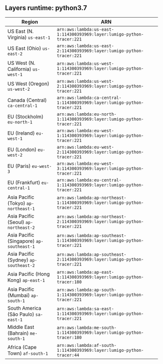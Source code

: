 Layers runtime: python3.7
----
| Region | ARN |
| --- | --- |
|US East (N. Virginia)  `us-east-1`|`arn:aws:lambda:us-east-1:114300393969:layer:lumigo-python-tracer:221`|
|US East (Ohio)  `us-east-2`|`arn:aws:lambda:us-east-2:114300393969:layer:lumigo-python-tracer:221`|
|US West (N. California)  `us-west-1`|`arn:aws:lambda:us-west-1:114300393969:layer:lumigo-python-tracer:221`|
|US West (Oregon)  `us-west-2`|`arn:aws:lambda:us-west-2:114300393969:layer:lumigo-python-tracer:221`|
|Canada (Central)  `ca-central-1`|`arn:aws:lambda:ca-central-1:114300393969:layer:lumigo-python-tracer:221`|
|EU (Stockholm)  `eu-north-1`|`arn:aws:lambda:eu-north-1:114300393969:layer:lumigo-python-tracer:221`|
|EU (Ireland)  `eu-west-1`|`arn:aws:lambda:eu-west-1:114300393969:layer:lumigo-python-tracer:221`|
|EU (London)  `eu-west-2`|`arn:aws:lambda:eu-west-2:114300393969:layer:lumigo-python-tracer:221`|
|EU (Paris)  `eu-west-3`|`arn:aws:lambda:eu-west-3:114300393969:layer:lumigo-python-tracer:221`|
|EU (Frankfurt)  `eu-central-1`|`arn:aws:lambda:eu-central-1:114300393969:layer:lumigo-python-tracer:221`|
|Asia Pacific (Tokyo)  `ap-northeast-1`|`arn:aws:lambda:ap-northeast-1:114300393969:layer:lumigo-python-tracer:221`|
|Asia Pacific (Seoul)  `ap-northeast-2`|`arn:aws:lambda:ap-northeast-2:114300393969:layer:lumigo-python-tracer:221`|
|Asia Pacific (Singapore)  `ap-southeast-1`|`arn:aws:lambda:ap-southeast-1:114300393969:layer:lumigo-python-tracer:221`|
|Asia Pacific (Sydney)  `ap-southeast-2`|`arn:aws:lambda:ap-southeast-2:114300393969:layer:lumigo-python-tracer:221`|
|Asia Pacific (Hong Kong)  `ap-east-1`|`arn:aws:lambda:ap-east-1:114300393969:layer:lumigo-python-tracer:180`|
|Asia Pacific (Mumbai)  `ap-south-1`|`arn:aws:lambda:ap-south-1:114300393969:layer:lumigo-python-tracer:221`|
|South America (São Paulo)  `sa-east-1`|`arn:aws:lambda:sa-east-1:114300393969:layer:lumigo-python-tracer:221`|
|Middle East (Bahrain)  `me-south-1`|`arn:aws:lambda:me-south-1:114300393969:layer:lumigo-python-tracer:180`|
|Africa (Cape Town)  `af-south-1`|`arn:aws:lambda:af-south-1:114300393969:layer:lumigo-python-tracer:44`|
